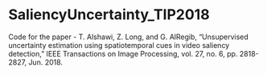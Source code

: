 # SaliencyUncertainty_TIP2018
Code for the paper - T. Alshawi, Z. Long, and G. AlRegib, “Unsupervised uncertainty estimation using spatiotemporal cues in video saliency detection,” IEEE Transactions on Image Processing, vol. 27, no. 6, pp. 2818-2827, Jun. 2018.
